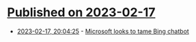 # [Published on 2023-02-17](index.md)

* [2023-02-17, 20:04:25](https://news.ycombinator.com/item?id=34839748) - [Microsoft looks to tame Bing chatbot](https://apnews.com/article/technology-science-microsoft-corp-business-software-fb49e5d625bf37be0527e5173116bef3)
